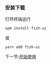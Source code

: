 ### 安装下载

打开终端运行

```shell script
npm install fish-ui
```

或

```shell script
yarn add fish-ui
```

下一节:[开始使用](#/doc/get-started)